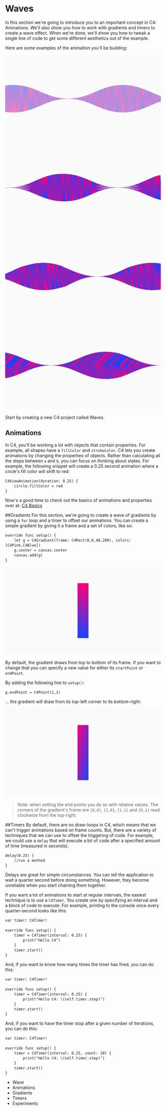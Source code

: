 # Waves

In this section we're going to introduce you to an important concept in C4: Animations. We'll also show you how to work with gradients and timers to create a wave effect. When we're done, we'll show you how to tweak a single line of code to get some different aesthetics out of the example.

Here are some examples of the animation you'll be building:

![Basic](waves01.png)
![Rotated 0.05](waves02.png)
![Rotated 0.20](waves03.png)
![Rotated PI/4](waves04.png)

Start by creating a new C4 project called Waves.

## Animations
In C4, you'll be working a lot with objects that contain properties. For example, all shapes have a `fillColor` and `strokeColor`. C4 lets you create animations by changing the properties of objects. Rather than calculating all the steps between `a` and `b`, you can focus on thinking about states. For example, the following snippet will create a 0.25 second animation where a circle's fill color will shift to red: 

```
C4ViewAnimation(duration: 0.25) {
    circle.fillColor = red
}
```

Now's a good time to check out the basics of animations and properties over at: [C4 Basics](http://www.c4ios.com/basics/)

##Gradients
For this section, we're going to create a wave of gradients by using a `for` loop and a timer to offset our animations. You can create a simple gradient by giving it a frame and a set of colors, like so:

```
override func setup() {
    let g = C4Gradient(frame: C4Rect(0,0,40,200), colors: [C4Pink,C4Blue])
    g.center = canvas.center
    canvas.add(g)
}
```

![A basic gradient](gradient01.png)


By default, the gradient draws from top to bottom of its frame. If you want to change that you can specify a new value for either its `startPoint` or `endPoint`.

By adding the following line to `setup()`:

```
g.endPoint = C4Point(1,1)
```

... the gradient will draw from its top-left corner to its bottom-right:

![Changing the endPoint of a gradient](gradient02.png)


> Note: when setting the end points you do so with relative values. The corners of the gradient's frame are `{0,0}`, `{1,0}`, `{1,1}` and `{0,1}` read clockwise from the top-right.

##Timers
By default, there are no draw-loops in C4, which means that we can't trigger animations based on frame counts. But, there are a variety of techniques that we can use to offset the triggering of code. For example, we could use a `delay` that will execute a bit of code after a specified amount of time (measured in seconds).

```
delay(0.25) {
    //run a method
}
```

Delays are great for simple circumstances. You can tell the application to wait a quarter second before doing something. However, they become unreliable when you start chaining them together.

If you want a lot of animations to start at regular intervals, the easiest technique is to use a `C4Timer`. You create one by specifying an interval and a block of code to execute. For example, printing to the console once every quarter-second looks like this:

```
var timer: C4Timer!

override func setup() {
    timer = C4Timer(interval: 0.25) {
        print("Hello C4")
    }
    timer.start()
}
```

And, if you want to know how many times the timer has fired, you can do this:

```
var timer: C4Timer!

override func setup() {
    timer = C4Timer(interval: 0.25) {
        print("Hello C4: \(self.timer.step)")
    }
    timer.start()
}
```

And, if you want to have the timer stop after a given number of iterations, you can do this:

```
var timer: C4Timer!

override func setup() {
    timer = C4Timer(interval: 0.25, count: 10) {
        print("Hello C4: \(self.timer.step)")
    }
    timer.start()
}
```


* Wave
 * Animations
 * Gradients
 * Timers
 * Experiments
